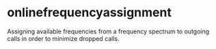 # onlinefrequencyassignment
Assigning available frequencies from a frequency spectrum to outgoing calls in order to minimize dropped calls.
